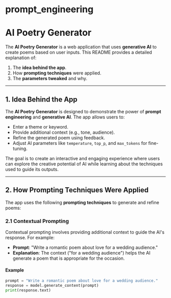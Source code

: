 # prompt_engineering
# AI Poetry Generator

The **AI Poetry Generator** is a web application that uses **generative AI** to create poems based on user inputs. This README provides a detailed explanation of:
1. The **idea behind the app**.
2. How **prompting techniques** were applied.
3. The **parameters tweaked** and why.

---

## **1. Idea Behind the App**

The **AI Poetry Generator** is designed to demonstrate the power of **prompt engineering** and **generative AI**. The app allows users to:
- Enter a theme or keyword.
- Provide additional context (e.g., tone, audience).
- Refine the generated poem using feedback.
- Adjust AI parameters like `temperature`, `top_p`, and `max_tokens` for fine-tuning.

The goal is to create an interactive and engaging experience where users can explore the creative potential of AI while learning about the techniques used to guide its outputs.

---

## **2. How Prompting Techniques Were Applied**

The app uses the following **prompting techniques** to generate and refine poems:

### **2.1 Contextual Prompting**
Contextual prompting involves providing additional context to guide the AI's response. For example:
- **Prompt**: "Write a romantic poem about love for a wedding audience."
- **Explanation**: The context ("for a wedding audience") helps the AI generate a poem that is appropriate for the occasion.

#### **Example**
```python
prompt = "Write a romantic poem about love for a wedding audience."
response = model.generate_content(prompt)
print(response.text)